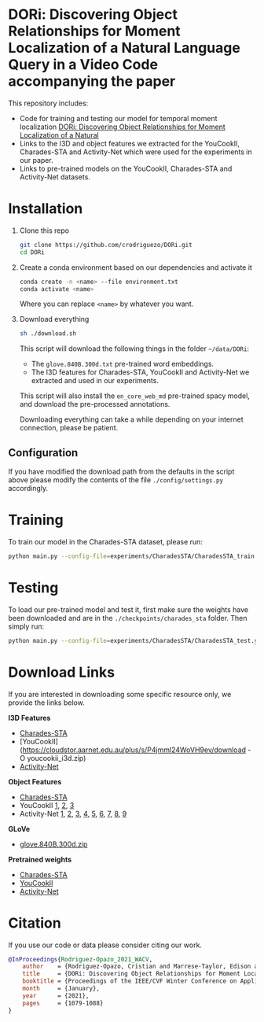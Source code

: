  

# DORi: Discovering Object Relationships for Moment Localization of a Natural Language Query in a Video Code accompanying the paper 

This repository includes:

* Code for training and testing our model for temporal moment localization [DORi: Discovering Object Relationships for Moment Localization of a Natural](https://openaccess.thecvf.com/content/WACV2021/papers/Rodriguez-Opazo_DORi_Discovering_Object_Relationships_for_Moment_Localization_of_a_Natural_WACV_2021_paper.pdf)
* Links to the I3D and object features we extracted for the YouCookII, Charades-STA and Activity-Net which were used for the experiments in our paper.
* Links to pre-trained models on the YouCookII, Charades-STA and Activity-Net datasets. 

# Installation

1. Clone this repo                                                                                                              
   ```bash
   git clone https://github.com/crodriguezo/DORi.git
   cd DORi
   ```

2. Create a conda environment based on our dependencies and activate it

   ```bash
   conda create -n <name> --file environment.txt
   conda activate <name>
   ```

   Where you can replace `<name>` by whatever you want.

2. Download everything
   ```bash
   sh ./download.sh
   ```
   This script will download the following things in the folder `~/data/DORi`: 
   * The `glove.840B.300d.txt` pre-trained word embeddings.
   * The I3D features for Charades-STA, YouCookII and Activity-Net we extracted and used in our experiments.

   This script will also install the `en_core_web_md` pre-trained spacy model, and download the pre-processed annotations.

   Downloading everything can take a while depending on your internet connection, please be patient. 

## Configuration
 If you have modified the download path from the defaults in the script above please modify the contents of the file `./config/settings.py` accordingly.

# Training

To train our model in the Charades-STA dataset, please run:
```bash
python main.py --config-file=experiments/CharadesSTA/CharadesSTA_train.yaml
```
# Testing

To load our pre-trained model and test it, first make sure the weights have been downloaded and are in the `./checkpoints/charades_sta` folder. Then simply run:

```bash
python main.py --config-file=experiments/CharadesSTA/CharadesSTA_test.yaml
```

# Download Links

If you are interested in downloading some specific resource only, we provide the links below.

**I3D Features**

* [Charades-STA](https://cloudstor.aarnet.edu.au/plus/s/Ac8TJsKYBSFEwhy/download)
* [YouCookII](https://cloudstor.aarnet.edu.au/plus/s/P4jmml24WoVH9ev/download -O youcookii_i3d.zip)
* [Activity-Net](https://cloudstor.aarnet.edu.au/plus/s/WF0i5SrFqv2NCR1/download)

**Object Features**

* [Charades-STA](https://cloudstor.aarnet.edu.au/plus/s/tQ7WYembO3OtgOX/download)
* YouCookII [1](https://cloudstor.aarnet.edu.au/plus/s/oAwKQ5xPsurQ1sr/download), [2](https://cloudstor.aarnet.edu.au/plus/s/dLzikggiXVjkg2e/download), [3](https://cloudstor.aarnet.edu.au/plus/s/XHTQYCbX4IxFvHH/download)
* Activity-Net [1](https://cloudstor.aarnet.edu.au/plus/s/D1bN0TRDPnSX0DY/download), [2](https://cloudstor.aarnet.edu.au/plus/s/nnNN917fOVAvpOS/download), [3](https://cloudstor.aarnet.edu.au/plus/s/4XYy4mnMcMmI5Cm/download), [4](https://cloudstor.aarnet.edu.au/plus/s/kemsrgg8jC7VLNW/download), [5](https://cloudstor.aarnet.edu.au/plus/s/IWfcmZQnzai3tkG/download), [6](https://cloudstor.aarnet.edu.au/plus/s/fOUWIAlmijTaTWs/download), [7](https://cloudstor.aarnet.edu.au/plus/s/ucw8fsJNSnAgX3h/download), [8](https://cloudstor.aarnet.edu.au/plus/s/YLJcuJXml9klJ8t/download), [9](https://cloudstor.aarnet.edu.au/plus/s/sGb2MxVZ4u1ATCv/download)

**GLoVe**

* [glove.840B.300d.zip](http://nlp.stanford.edu/data/glove.840B.300d.zip)

**Pretrained weights**

* [Charades-STA](https://cloudstor.aarnet.edu.au/plus/s/eSa3t3sWMV0DbWT/download)
* [YouCookII](https://cloudstor.aarnet.edu.au/plus/s/gigu0M5Jt4cc7FR/download)
* [Activity-Net](https://cloudstor.aarnet.edu.au/plus/s/du2PQvf9G8FKZkm/download)


# Citation

If you use our code or data please consider citing our work.

```bibtex
@InProceedings{Rodriguez-Opazo_2021_WACV,
    author    = {Rodriguez-Opazo, Cristian and Marrese-Taylor, Edison and Fernando, Basura and Li, Hongdong and Gould, Stephen},
    title     = {DORi: Discovering Object Relationships for Moment Localization of a Natural Language Query in a Video},
    booktitle = {Proceedings of the IEEE/CVF Winter Conference on Applications of Computer Vision (WACV)},
    month     = {January},
    year      = {2021},
    pages     = {1079-1088}
}
```


​    